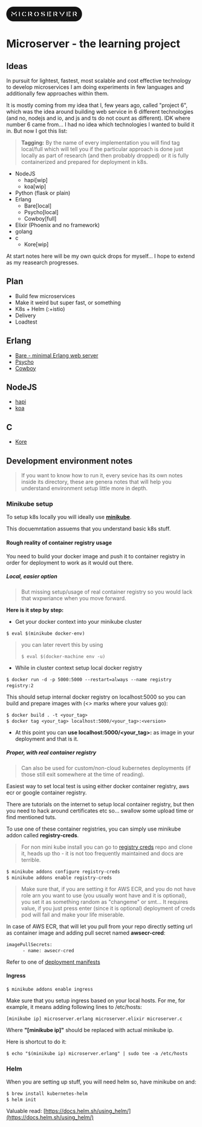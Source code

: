 ![project microserver](./misc/logo.png "Microserver") 

# Microserver - the learning project


## Ideas

In pursuit for lightest, fastest, most scalable and cost effective technology to develop microservices I am doing experiments in few languages and additionally few approaches within them.

It is mostly coming from my idea that I, few years ago, called "project 6", which was the idea around building web service in 6 different technologies (and no, nodejs and io, and js and ts do not count as different). IDK where number 6 came from... I had no idea which technologies I wanted to build it in. But now I got this list:

> **Tagging:** By the name of every implementation you will find tag local/full which will tell you if the particular approach is done just locally as part of research (and then probably dropped) or it is fully containerized and prepared for deployment in k8s.

* NodeJS 
  * hapi[wip]
  * koa[wip]
* Python (flask or plain)
* Erlang
  * Bare[local]
  * Psycho[local]
  * Cowboy[full] 
* Elixir (Phoenix and no framework)
* golang
* c
  * Kore[wip]

At start notes here will be my own quick drops for myself... I hope to extend as my reasearch progresses.

## Plan

* Build few microservices
* Make it weird but super fast, or something
* K8s + Helm (:+istio)
* Delivery
* Loadtest

## Erlang

* [Bare - minimal Erlang web server](erlang/basic/readme.md)
* [Psycho](erlang/psycho/readme.md)
* [Cowboy](erlang/cowboy/readme.md)

## NodeJS

* [hapi](nodejs/hapi/readme.md)
* [koa](nodejs/koa/readme.md)

## C

* [Kore](c/kore/readme.md)



## Development environment notes
> If you want to know how to run it, every sevice has its own notes inside its directory, these are genera notes that will help you understand environment setup little more in depth.

### Minikube setup

To setup k8s locally you will ideally use [**minikube**](https://kubernetes.io/docs/setup/minikube/).

This docuemntation assuems that you understand basic k8s stuff.

#### Rough reality of container registry usage

You need to build your docker image and push it to container registry in order for deployment to work as it would out there.

##### Local, easier option
> But missing setup/usage of real container registry so you would lack that wxpwriance when you move forward.

**Here is it step by step:**

* Get your docker context into your minikube cluster

```
$ eval $(minikube docker-env)
```

> you can later revert this by using
> 
> ```
> $ eval $(docker-machine env -u)
> ```


* While in cluster context setup local docker registry

```
$ docker run -d -p 5000:5000 --restart=always --name registry registry:2
```

This should setup internal docker registry on localhost:5000 so you can build and prepare images with (<> marks where your values go):

```
$ docker build . -t <your_tag>
$ docker tag <your_tag> localhost:5000/<your_tag>:<version>
```

* At this point you can **use localhost:5000/<your_tag>:<version>** as image in your deployment and that is it.

##### Proper, with real container registry
> Can also be used for custom/non-cloud kubernetes deployments (if those still exit somewhere at the time of reading).

Easiest way to set local test is using either docker container registry, aws ecr or google container registry.

There are tutorials on the internet to setup local container registry, but then you need to hack around certificates etc so... swallow some upload time or find mentioned tuts.

To use one of these container registries, you can simply use minikube addon called **registry-creds**.

> For non mini kube install you can go to [registry creds](https://github.com/upmc-enterprises/registry-creds) repo and clone it, heads up tho - it is not too frequently maintained and docs are terrible.

```
$ minikube addons configure registry-creds
$ minikube addons enable registry-creds
```

> Make sure that, if you are setting it for AWS ECR, and you do not have role arn you want to use (you usually wont have and it is optional), you set it as something random as "changeme" or smt... It requires value, if you just press enter (since it is optional) deployment of creds pod will fail and make your life miserable.

In case of AWS ECR, that will let you pull from your repo directly setting url as container image and adding pull secret named **awsecr-cred**:
```
imagePullSecrets:
      - name: awsecr-cred
```

Refer to one of [deployment manifests](erlang/cowboy/deployment/deployment.yaml)

#### Ingress 

```
$ minikube addons enable ingress
```

Make sure that you setup ingress based on your local hosts. For me, for example, it means adding following lines to /etc/hosts:

```
[minikube ip] microserver.erlang microserver.elixir microserver.c
```
Where **"[minikube ip]"** should be replaced with actual minikube ip.

Here is shortcut to do it:

```
$ echo "$(minikube ip) microserver.erlang" | sudo tee -a /etc/hosts
```

### Helm

When you are setting up stuff, you will need helm so, have minikube on and:

```
$ brew install kubernetes-helm
$ helm init
```
Valuable read: [https://docs.helm.sh/using_helm/](https://docs.helm.sh/using_helm/)